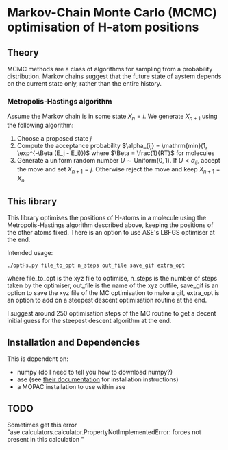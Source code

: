 # Markov-Chain Monte Carlo (MCMC) optimisation of H-atom positions

## Theory
MCMC methods are a class of algorithms for sampling from a probability distribution. 
Markov chains suggest that the future state of aystem depends on the current state only, rather than the entire history. 

### Metropolis-Hastings algorithm
Assume the Markov chain is in some state $X_n = i$. We generate $X_{n+1}$ using the following algorithm: 
1. Choose a proposed state $j$ 
2. Compute the acceptance probability $\alpha_{ij} = \mathrm{min}(1, \exp^{-\Beta (E_j - E_i)})$ where $\Beta = \frac{1}{RT}$ for molecules
3. Generate a uniform random number $U \sim \mathrm{Uniform(0,1)}$. If $U < \alpha_{ij}$, accept the move and set $X_{n+1} = j$. Otherwise reject the move and keep $X_{n+1}=X_n$

## This library
This library optimises the positions of H-atoms in a molecule using the Metropolis-Hastings algorithm described above, keeping the positions of the other atoms fixed. There is an option to use ASE's LBFGS optimiser at the end.

Intended usage: 
```
./optHs.py file_to_opt n_steps out_file save_gif extra_opt
```
where file_to_opt is the xyz file to optimise, n_steps is the number of steps taken by the optimiser, out_file is the 
name of the xyz outfile, save_gif is an option to save the xyz file of the MC optimisation to make a gif, extra_opt is an option to add 
on a steepest descent optimisation routine at the end. 

I suggest around 250 optimisation steps of the MC routine to get a decent initial guess for the steepest descent algorithm 
at the end.

## Installation and Dependencies 
This is dependent on: 
- numpy (do I need to tell you how to download numpy?)
- ase (see [their documentation](https://wiki.fysik.dtu.dk/ase/install.html) for installation instructions)
- a MOPAC installation to use within ase 

## TODO
Sometimes get this error "ase.calculators.calculator.PropertyNotImplementedError: forces not present in this calculation
"

